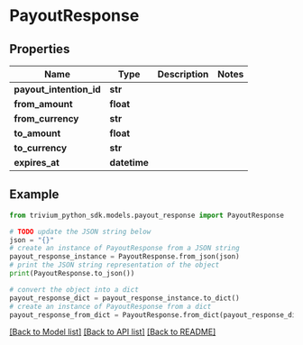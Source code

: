 # PayoutResponse


## Properties

Name | Type | Description | Notes
------------ | ------------- | ------------- | -------------
**payout_intention_id** | **str** |  | 
**from_amount** | **float** |  | 
**from_currency** | **str** |  | 
**to_amount** | **float** |  | 
**to_currency** | **str** |  | 
**expires_at** | **datetime** |  | 

## Example

```python
from trivium_python_sdk.models.payout_response import PayoutResponse

# TODO update the JSON string below
json = "{}"
# create an instance of PayoutResponse from a JSON string
payout_response_instance = PayoutResponse.from_json(json)
# print the JSON string representation of the object
print(PayoutResponse.to_json())

# convert the object into a dict
payout_response_dict = payout_response_instance.to_dict()
# create an instance of PayoutResponse from a dict
payout_response_from_dict = PayoutResponse.from_dict(payout_response_dict)
```
[[Back to Model list]](../README.md#documentation-for-models) [[Back to API list]](../README.md#documentation-for-api-endpoints) [[Back to README]](../README.md)


